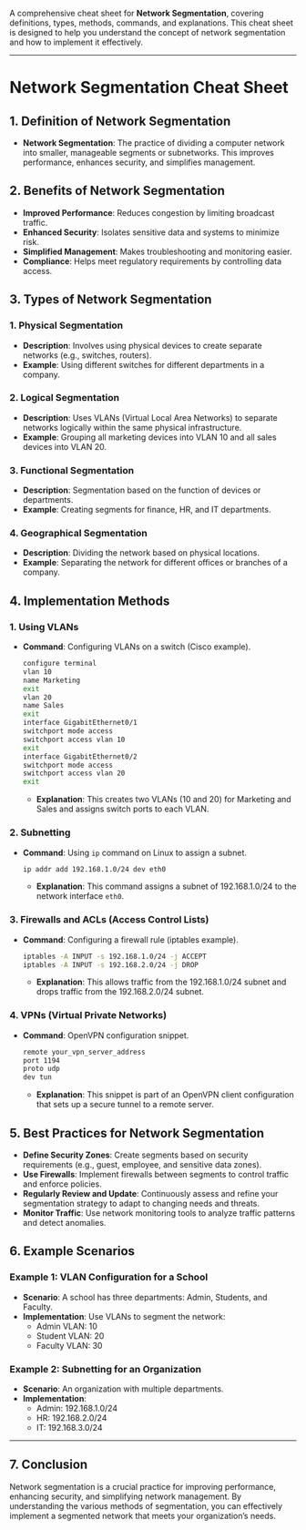 A comprehensive cheat sheet for **Network Segmentation**, covering definitions, types, methods, commands, and explanations. This cheat sheet is designed to help you understand the concept of network segmentation and how to implement it effectively.

---

# **Network Segmentation Cheat Sheet**

## **1. Definition of Network Segmentation**
- **Network Segmentation**: The practice of dividing a computer network into smaller, manageable segments or subnetworks. This improves performance, enhances security, and simplifies management.

## **2. Benefits of Network Segmentation**
- **Improved Performance**: Reduces congestion by limiting broadcast traffic.
- **Enhanced Security**: Isolates sensitive data and systems to minimize risk.
- **Simplified Management**: Makes troubleshooting and monitoring easier.
- **Compliance**: Helps meet regulatory requirements by controlling data access.

## **3. Types of Network Segmentation**

### **1. Physical Segmentation**
- **Description**: Involves using physical devices to create separate networks (e.g., switches, routers).
- **Example**: Using different switches for different departments in a company.

### **2. Logical Segmentation**
- **Description**: Uses VLANs (Virtual Local Area Networks) to separate networks logically within the same physical infrastructure.
- **Example**: Grouping all marketing devices into VLAN 10 and all sales devices into VLAN 20.

### **3. Functional Segmentation**
- **Description**: Segmentation based on the function of devices or departments.
- **Example**: Creating segments for finance, HR, and IT departments.

### **4. Geographical Segmentation**
- **Description**: Dividing the network based on physical locations.
- **Example**: Separating the network for different offices or branches of a company.

## **4. Implementation Methods**

### **1. Using VLANs**
- **Command**: Configuring VLANs on a switch (Cisco example).
  ```bash
  configure terminal
  vlan 10
  name Marketing
  exit
  vlan 20
  name Sales
  exit
  interface GigabitEthernet0/1
  switchport mode access
  switchport access vlan 10
  exit
  interface GigabitEthernet0/2
  switchport mode access
  switchport access vlan 20
  exit
  ```
  - **Explanation**: This creates two VLANs (10 and 20) for Marketing and Sales and assigns switch ports to each VLAN.

### **2. Subnetting**
- **Command**: Using `ip` command on Linux to assign a subnet.
  ```bash
  ip addr add 192.168.1.0/24 dev eth0
  ```
  - **Explanation**: This command assigns a subnet of 192.168.1.0/24 to the network interface `eth0`.

### **3. Firewalls and ACLs (Access Control Lists)**
- **Command**: Configuring a firewall rule (iptables example).
  ```bash
  iptables -A INPUT -s 192.168.1.0/24 -j ACCEPT
  iptables -A INPUT -s 192.168.2.0/24 -j DROP
  ```
  - **Explanation**: This allows traffic from the 192.168.1.0/24 subnet and drops traffic from the 192.168.2.0/24 subnet.

### **4. VPNs (Virtual Private Networks)**
- **Command**: OpenVPN configuration snippet.
  ```bash
  remote your_vpn_server_address
  port 1194
  proto udp
  dev tun
  ```
  - **Explanation**: This snippet is part of an OpenVPN client configuration that sets up a secure tunnel to a remote server.

## **5. Best Practices for Network Segmentation**
- **Define Security Zones**: Create segments based on security requirements (e.g., guest, employee, and sensitive data zones).
- **Use Firewalls**: Implement firewalls between segments to control traffic and enforce policies.
- **Regularly Review and Update**: Continuously assess and refine your segmentation strategy to adapt to changing needs and threats.
- **Monitor Traffic**: Use network monitoring tools to analyze traffic patterns and detect anomalies.

## **6. Example Scenarios**

### **Example 1: VLAN Configuration for a School**
- **Scenario**: A school has three departments: Admin, Students, and Faculty.
- **Implementation**: Use VLANs to segment the network:
  - Admin VLAN: 10
  - Student VLAN: 20
  - Faculty VLAN: 30

### **Example 2: Subnetting for an Organization**
- **Scenario**: An organization with multiple departments.
- **Implementation**:
  - Admin: 192.168.1.0/24
  - HR: 192.168.2.0/24
  - IT: 192.168.3.0/24

---

## **7. Conclusion**
Network segmentation is a crucial practice for improving performance, enhancing security, and simplifying network management. By understanding the various methods of segmentation, you can effectively implement a segmented network that meets your organization’s needs.
